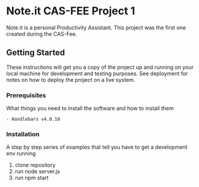 # Note.it CAS-FEE Project 1

Note.it is a personal Productivity Assistant. This project was the first one created during the CAS-Fee.

## Getting Started

These instructions will get you a copy of the project up and running on your local machine for development and testing purposes. See deployment for notes on how to deploy the project on a live system.

### Prerequisites

What things you need to install the software and how to install them

```
- Handlebars v4.0.10
```

### Installation

A step by step series of examples that tell you have to get a development env running

1. clone repository
2. run node server.js
3. run npm start


